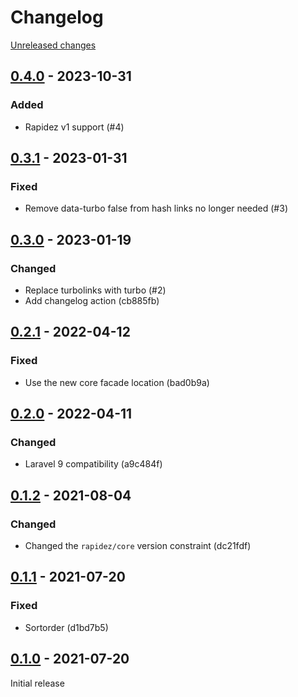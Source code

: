 # Changelog 

[Unreleased changes](https://github.com/rapidez/mageprince-faq/compare/0.4.0...master)
## [0.4.0](https://github.com/rapidez/mageprince-faq/releases/tag/0.4.0) - 2023-10-31

### Added

- Rapidez v1 support (#4)

## [0.3.1](https://github.com/rapidez/mageprince-faq/releases/tag/0.3.1) - 2023-01-31

### Fixed

- Remove data-turbo false from hash links no longer needed (#3)

## [0.3.0](https://github.com/rapidez/mageprince-faq/releases/tag/0.3.0) - 2023-01-19

### Changed

- Replace turbolinks with turbo (#2)
- Add changelog action (cb885fb)

## [0.2.1](https://github.com/rapidez/mageprince-faq/releases/tag/0.2.1) - 2022-04-12

### Fixed

- Use the new core facade location (bad0b9a)

## [0.2.0](https://github.com/rapidez/mageprince-faq/releases/tag/0.2.0) - 2022-04-11

### Changed

- Laravel 9 compatibility (a9c484f)

## [0.1.2](https://github.com/rapidez/mageprince-faq/releases/tag/0.1.2) - 2021-08-04

### Changed

- Changed the `rapidez/core` version constraint (dc21fdf)

## [0.1.1](https://github.com/rapidez/mageprince-faq/releases/tag/0.1.1) - 2021-07-20

### Fixed

- Sortorder (d1bd7b5)

## [0.1.0](https://github.com/rapidez/mageprince-faq/releases/tag/0.1.0) - 2021-07-20

Initial release

